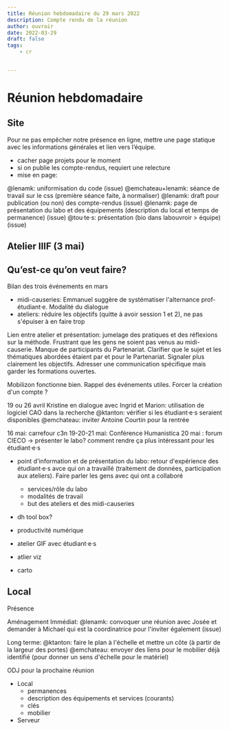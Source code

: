 ```yaml
---
title: Réunion hebdomadaire du 29 mars 2022
description: Compte rendu de la réunion
author: ouvroir
date: 2022-03-29
draft: false
tags:
    - cr


---
```


# Réunion hebdomadaire

## Site

Pour ne pas empêcher notre présence en ligne, mettre une page statique avec les informations générales et lien vers l’équipe.

- cacher page projets pour le moment
- si on publie les compte-rendus, requiert une relecture
- mise en page: 

@lenamk: uniformisation du code (issue)
@emchateau+lenamk: séance de travail sur le css (première séance faite, à normaliser)
@lenamk: draft pour publication (ou non) des compte-rendus (issue)
@lenamk: page de présentation du labo et des équipements (description du local et temps de permanence) (issue)
@tou·te·s: présentation (bio dans labouvroir > équipe) (issue)


## Atelier IIIF (3 mai)


## Qu’est-ce qu’on veut faire? 
Bilan des trois événements en mars
- midi-causeries: Emmanuel suggère de systématiser l'alternance prof-étudiant·e. Modalité du dialogue
- ateliers: réduire les objectifs (quitte à avoir session 1 et 2), ne pas s'épuiser à en faire trop

Lien entre atelier et présentation: jumelage des pratiques et des réflexions sur la méthode.
Frustrant que les gens ne soient pas venus au midi-causerie.
Manque de participants du Partenariat. Clarifier que le sujet et les thématiques abordées étaient par et pour le Partenariat. Signaler plus clairement les objectifs. Adresser une communication spécifique mais garder les formations ouvertes.

Mobilizon fonctionne bien. Rappel des événements utiles.
Forcer la création d'un compte ?

19 ou 26 avril 
Kristine en dialogue avec Ingrid et Marion: utilisation de logiciel CAO dans la recherche
@ktanton: vérifier si les étudiant·e·s seraient disponibles 
@emchateau: inviter Antoine Courtin pour la rentrée 

16 mai: carrefour c3n
19-20-21 mai: Conférence Humanistica
20 mai : forum CIECO → présenter le labo? comment rendre ça plus intéressant pour les étudiant·e·s

- point d'information et de présentation du labo: retour d'expérience des étudiant·e·s avce qui on a travaillé (traitement de données, participation aux ateliers). Faire parler les gens avec qui ont a collaboré
    - services/rôle du labo
    - modalités de travail
    - but des ateliers et des midi-causeries

- dh tool box? 
- productivité numérique


- atelier GIF avec étudiant·e·s
- atlier viz
- carto

## Local

Présence

Aménagement
Immédiat:
@lenamk: convoquer une réunion avec Josée et demander à Michael qui est la coordinatrice pour l'inviter également (issue)

Long terme:
@ktanton: faire le plan à l'échelle et mettre un côte (à partir de la largeur des portes)
@emchateau: envoyer des liens pour le mobilier déjà identifié (pour donner un sens d'échelle pour le matériel)



ODJ pour la prochaine réunion

- Local
  - permanences
  - description des équipements et services (courants)
  - clés
  - mobilier
- Serveur